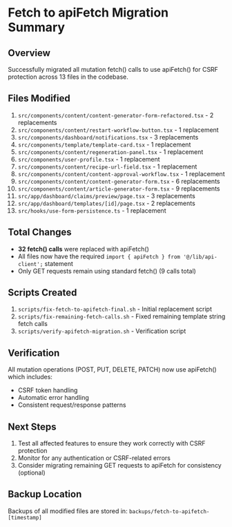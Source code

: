 # Fetch to apiFetch Migration Summary

## Overview
Successfully migrated all mutation fetch() calls to use apiFetch() for CSRF protection across 13 files in the codebase.

## Files Modified
1. `src/components/content/content-generator-form-refactored.tsx` - 2 replacements
2. `src/components/content/restart-workflow-button.tsx` - 1 replacement
3. `src/components/dashboard/notifications.tsx` - 3 replacements
4. `src/components/template/template-card.tsx` - 1 replacement
5. `src/components/content/regeneration-panel.tsx` - 1 replacement
6. `src/components/user-profile.tsx` - 1 replacement
7. `src/components/content/recipe-url-field.tsx` - 1 replacement
8. `src/components/content/content-approval-workflow.tsx` - 1 replacement
9. `src/components/content/content-generator-form.tsx` - 6 replacements
10. `src/components/content/article-generator-form.tsx` - 9 replacements
11. `src/app/dashboard/claims/preview/page.tsx` - 3 replacements
12. `src/app/dashboard/templates/[id]/page.tsx` - 2 replacements
13. `src/hooks/use-form-persistence.ts` - 1 replacement

## Total Changes
- **32 fetch() calls** were replaced with apiFetch()
- All files now have the required `import { apiFetch } from '@/lib/api-client';` statement
- Only GET requests remain using standard fetch() (9 calls total)

## Scripts Created
1. `scripts/fix-fetch-to-apifetch-final.sh` - Initial replacement script
2. `scripts/fix-remaining-fetch-calls.sh` - Fixed remaining template string fetch calls
3. `scripts/verify-apifetch-migration.sh` - Verification script

## Verification
All mutation operations (POST, PUT, DELETE, PATCH) now use apiFetch() which includes:
- CSRF token handling
- Automatic error handling
- Consistent request/response patterns

## Next Steps
1. Test all affected features to ensure they work correctly with CSRF protection
2. Monitor for any authentication or CSRF-related errors
3. Consider migrating remaining GET requests to apiFetch for consistency (optional)

## Backup Location
Backups of all modified files are stored in: `backups/fetch-to-apifetch-[timestamp]`